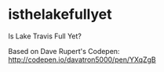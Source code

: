 # isthelakefullyet
Is Lake Travis Full Yet?

Based on Dave Rupert's Codepen: http://codepen.io/davatron5000/pen/YXqZgB
